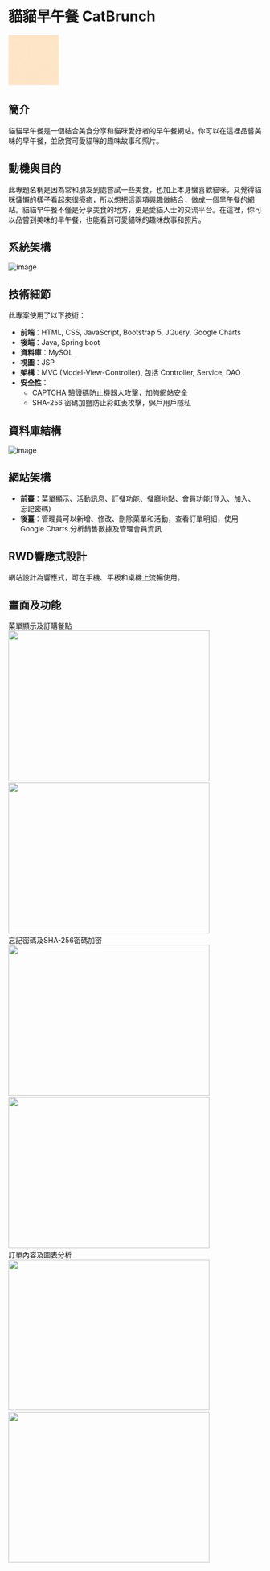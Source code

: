 # 貓貓早午餐 CatBrunch

<img src="https://raw.githubusercontent.com/Ryanfood/Catbrunch/master/src/main/resources/static/img/Logo/Logo.gif" alt="CatBrunch Logo" width="100" height="100">

## 簡介
貓貓早午餐是一個結合美食分享和貓咪愛好者的早午餐網站。你可以在這裡品嘗美味的早午餐，並欣賞可愛貓咪的趣味故事和照片。

## 動機與目的
此專題名稱是因為常和朋友到處嘗試一些美食，也加上本身蠻喜歡貓咪，又覺得貓咪慵懶的樣子看起來很療癒，所以想把這兩項興趣做結合，做成一個早午餐的網站。貓貓早午餐不僅是分享美食的地方，更是愛貓人士的交流平台。在這裡，你可以品嘗到美味的早午餐，也能看到可愛貓咪的趣味故事和照片。

## 系統架構
![image](https://github.com/Ryanfood/Catbrunch/assets/163374121/8bce8ff9-8103-4dfb-8f75-d93828313bd3)


## 技術細節
此專案使用了以下技術：
- **前端**：HTML, CSS, JavaScript, Bootstrap 5, JQuery, Google Charts
- **後端**：Java, Spring boot
- **資料庫**：MySQL
- **視圖**：JSP
- **架構**：MVC (Model-View-Controller), 包括 Controller, Service, DAO
- **安全性**：
  - CAPTCHA 驗證碼防止機器人攻擊，加強網站安全
  - SHA-256 密碼加鹽防止彩虹表攻擊，保戶用戶隱私

## 資料庫結構
![image](https://github.com/Ryanfood/Catbrunch/assets/163374121/1ddcbb28-0907-4a64-9082-fac226b1637a)


## 網站架構
- **前臺**：菜單顯示、活動訊息、訂餐功能、餐廳地點、會員功能(登入、加入、忘記密碼)
- **後臺**：管理員可以新增、修改、刪除菜單和活動，查看訂單明細，使用 Google Charts 分析銷售數據及管理會員資訊

## RWD響應式設計
網站設計為響應式，可在手機、平板和桌機上流暢使用。

## 畫面及功能
菜單顯示及訂購餐點<br>
<img src="https://github.com/Ryanfood/Catbrunch/assets/163374121/56e48825-6577-4100-9717-154281dc0e6a" width="400" height="300">
<img src="https://github.com/Ryanfood/Catbrunch/assets/163374121/e089d2ed-e9c8-4022-85a8-43391856febf" width="400" height="300">
<br>
忘記密碼及SHA-256密碼加密<br>
<img src="https://github.com/Ryanfood/Catbrunch/assets/163374121/0af78210-7ab4-4abc-a763-a76b39818e91" width="400" height="300">
<img src="https://github.com/Ryanfood/Catbrunch/assets/163374121/556deb80-d090-49ed-b341-06cde971ee4a" width="400" height="300">
<br>
訂單內容及圖表分析<br>
<img src="https://github.com/Ryanfood/Catbrunch/assets/163374121/f9af80b0-2b55-4ab6-b442-f5db513423a3" width="400" height="300">
<img src="https://github.com/Ryanfood/Catbrunch/assets/163374121/320160a7-0189-4397-9b43-9b03c8536337" width="400" height="300">
<br>










